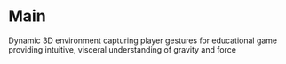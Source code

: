 # Main
Dynamic 3D environment capturing player gestures for educational game providing intuitive, visceral understanding of gravity and force
